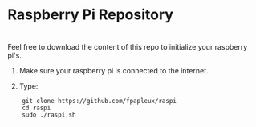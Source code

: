 #
# Raspberry Pi Repository
#

Feel free to download the content of this repo to initialize your raspberry pi's.

1. Make sure your raspberry pi is connected to the internet.

2. Type:
```
	git clone https://github.com/fpapleux/raspi
	cd raspi
	sudo ./raspi.sh
```

